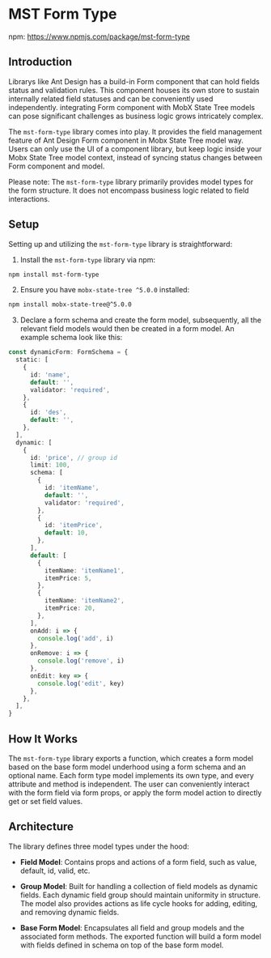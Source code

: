 # MST Form Type

npm: https://www.npmjs.com/package/mst-form-type

## Introduction

Librarys like Ant Design has a build-in Form component that can hold fields status and validation rules. This component houses its own store to sustain internally related field statuses and can be conveniently used independently. integrating Form component with MobX State Tree models can pose significant challenges as business logic grows intricately complex.

The `mst-form-type` library comes into play. It provides the field management feature of Ant Design Form component in Mobx State Tree model way. Users can only use the UI of a component library, but keep logic inside your Mobx State Tree model context, instead of syncing status changes between Form component and model.

Please note: The `mst-form-type` library primarily provides model types for the form structure. It does not encompass business logic related to field interactions.

## Setup

Setting up and utilizing the `mst-form-type` library is straightforward:

1. Install the `mst-form-type` library via npm:

```sh
npm install mst-form-type
```

2. Ensure you have `mobx-state-tree ^5.0.0` installed:

```sh
npm install mobx-state-tree@^5.0.0
```

3. Declare a form schema and create the form model, subsequently, all the relevant field models would then be created in a form model. An example schema look like this:

```typescript
const dynamicForm: FormSchema = {
  static: [
    {
      id: 'name',
      default: '',
      validator: 'required',
    },
    {
      id: 'des',
      default: '',
    },
  ],
  dynamic: [
    {
      id: 'price', // group id
      limit: 100,
      schema: [
        {
          id: 'itemName',
          default: '',
          validator: 'required',
        },
        {
          id: 'itemPrice',
          default: 10,
        },
      ],
      default: [
        {
          itemName: 'itemName1',
          itemPrice: 5,
        },
        {
          itemName: 'itemName2',
          itemPrice: 20,
        },
      ],
      onAdd: i => {
        console.log('add', i)
      },
      onRemove: i => {
        console.log('remove', i)
      },
      onEdit: key => {
        console.log('edit', key)
      },
    },
  ],
}
```

## How It Works

The `mst-form-type` library exports a function, which creates a form model based on the base form model underhood using a form schema and an optional name. Each form type model implements its own type, and every attribute and method is independent. The user can conveniently interact with the form field via form props, or apply the form model action to directly get or set field values.

## Architecture

The library defines three model types under the hood:

- **Field Model**: Contains props and actions of a form field, such as value, default, id, valid, etc.

- **Group Model**: Built for handling a collection of field models as dynamic fields. Each dynamic field group should maintain uniformity in structure. The model also provides actions as life cycle hooks for adding, editing, and removing dynamic fields.

- **Base Form Model**: Encapsulates all field and group models and the associated form methods. The exported function will build a form model with fields defined in schema on top of the base form model.
